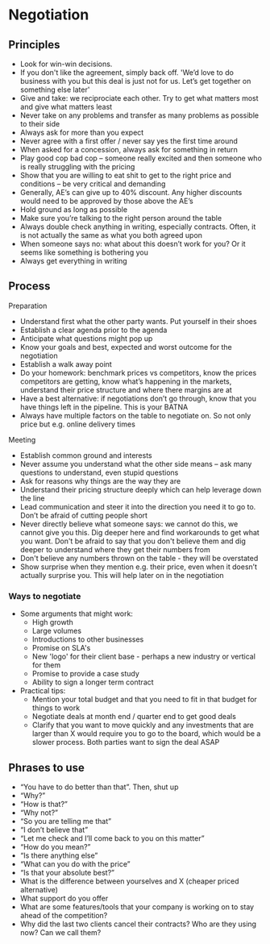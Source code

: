 # Negotiation

## Principles
- Look for win-win decisions. 
- If you don't like the agreement, simply back off. 'We’d love to do business with you but this deal is just not for us. Let’s get together on something else later'
- Give and take: we reciprociate each other. Try to get what matters most and give what matters least 
- Never take on any problems and transfer as many problems as possible to their side
- Always ask for more than you expect 
- Never agree with a first offer / never say yes the first time around
- When asked for a concession, always ask for something in return
- Play good cop bad cop – someone really excited and then someone who is really struggling with the pricing 
- Show that you are willing to eat shit to get to the right price and conditions – be very critical and demanding 
- Generally, AE’s can give up to 40% discount. Any higher discounts would need to be approved by those above the AE’s
- Hold ground as long as possible 
- Make sure you’re talking to the right person around the table 
- Always double check anything in writing, especially contracts. Often, it is not actually the same as what you both agreed upon 
- When someone says no: what about this doesn’t work for you? Or it seems like something is bothering you
- Always get everything in writing 

## Process
Preparation
- Understand first what the other party wants. Put yourself in their shoes
- Establish a clear agenda prior to the agenda 
- Anticipate what questions might pop up 
- Know your goals and best, expected and worst outcome for the negotiation
- Establish a walk away point 
- Do your homework: benchmark prices vs competitors, know the prices competitors are getting, know what’s happening in the markets, understand their price structure and where there margins are at 
- Have a best alternative: if negotiations don’t go through, know that you have things left in the pipeline. This is your BATNA
- Always have multiple factors on the table to negotiate on. So not only price but e.g. online	delivery times

Meeting
- Establish common ground and interests
- Never assume you understand what the other side means – ask many questions to understand, even stupid questions 
- Ask for reasons why things are the way they are 
- Understand their pricing structure deeply which can help leverage down the line
- Lead communication and steer it into the direction you need it to go to. Don’t be afraid of cutting people short 
- Never directly believe what someone says: we cannot do this, we cannot give you this. Dig deeper here and find workarounds to get what you want. Don't be afraid to say that you don't believe them and dig deeper to understand where they get their numbers from 
- Don't believe any numbers thrown on the table - they will be overstated
- Show surprise when they mention e.g. their price, even when it doesn’t actually surprise you. This will help later on in the negotiation 

### Ways to negotiate
- Some arguments that might work: 
    - High growth 
    - Large volumes
    - Introductions to other businesses
    - Promise on SLA's
    - New 'logo' for their client base - perhaps a new industry or vertical for them
    - Promise to provide a case study
    - Ability to sign a longer term contract
- Practical tips:
    - Mention your total budget and that you need to fit in that budget for things to work
    - Negotiate deals at month end / quarter end to get good deals 
    - Clarify that you want to move quickly and any investments that are larger than X would require you to go to the board, which would be a slower process. Both parties want to sign the deal ASAP

## Phrases to use
- “You have to do better than that”. Then, shut up
- “Why?”
- “How is that?”
- “Why not?”
- “So you are telling me that” 
- “I don’t believe that”
- “Let me check and I’ll come back to you on this matter”
- “How do you mean?”
- “Is there anything else”
- “What can you do with the price”
- “Is that your absolute best?”
- What is the difference between yourselves and X (cheaper priced alternative)
- What support do you offer
- What are some features/tools that your company is working on to stay ahead of the competition?
- Why did the last two clients cancel their contracts? Who are they using now? Can we call them?



